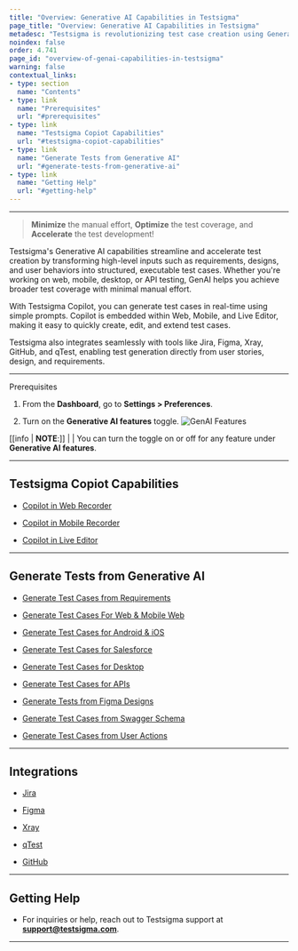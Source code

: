 ```yaml
---
title: "Overview: Generative AI Capabilities in Testsigma"
page_title: "Overview: Generative AI Capabilities in Testsigma"
metadesc: "Testsigma is revolutionizing test case creation using Generative AI Capabilities | You can generate test cases for web, mobile, and APIs from multiple sources"
noindex: false
order: 4.741
page_id: "overview-of-genai-capabilities-in-testsigma"
warning: false
contextual_links:
- type: section
  name: "Contents"
- type: link
  name: "Prerequisites"
  url: "#prerequisites"
- type: link
  name: "Testsigma Copiot Capabilities"
  url: "#testsigma-copiot-capabilities"
- type: link
  name: "Generate Tests from Generative AI"
  url: "#generate-tests-from-generative-ai"
- type: link
  name: "Getting Help"
  url: "#getting-help"
---
```


---

> **Minimize** the manual effort, **Optimize** the test coverage, and **Accelerate** the test development!

Testsigma's Generative AI  capabilities streamline and accelerate test creation by transforming high-level inputs such as requirements, designs, and user behaviors into structured, executable test cases. Whether you're working on web, mobile, desktop, or API testing, GenAI helps you achieve broader test coverage with minimal manual effort.

With Testsigma Copilot, you can generate test cases in real-time using simple prompts. Copilot is embedded within Web, Mobile, and Live Editor, making it easy to quickly create, edit, and extend test cases.

Testsigma also integrates seamlessly with tools like Jira, Figma, Xray, GitHub, and qTest, enabling test generation directly from user stories, design, and requirements.



---

<p id="prerequisites">Prerequisites</p>

1. From the **Dashboard**, go to **Settings > Preferences**.

2. Turn on the **Generative AI features** toggle.
   ![GenAI Features](https://s3.amazonaws.com/static-docs.testsigma.com/new_images/projects/Atto_Testsigma/GenAI_Toggle_in_Preferences.png)
 
[[info | **NOTE**:]]
| 
| You can turn the toggle on or off for any feature under **Generative AI features**.


---

## **Testsigma Copiot Capabilities**

- [Copilot in Web Recorder](http://testsigma.com/docs/atto/generative-ai/copilot/web-recorder/)

- [Copilot in Mobile Recorder](http://testsigma.com/docs/atto/generative-ai/copilot/mobile-recorder/)

- [Copilot in Live Editor](http://testsigma.com/docs/atto/generative-ai/copilot/live-editor/)

----

## **Generate Tests from Generative AI**

- [Generate Test Cases from Requirements](https://testsigma.com/docs/atto/generative-ai/generate-tests/requirements/)

- [Generate Test Cases For Web & Mobile Web](https://testsigma.com/docs/atto/generative-ai/generate-tests/web-mobile-web/)

- [Generate Test Cases for Android & iOS](https://testsigma.com/docs/atto/generative-ai/generate-tests/mobile/)

- [Generate Test Cases for Salesforce](https://testsigma.com/docs/atto/generative-ai/generate-tests/salesforce/)

- [Generate Test Cases for Desktop](https://testsigma.com/docs/atto/generative-ai/generate-tests/desktop/)

- [Generate Test Cases for APIs](https://testsigma.com/docs/atto/generative-ai/generate-tests/apis/)

- [Generate Tests from Figma Designs](https://testsigma.com/docs/genai-capabilities/generate-tests-from-figma-designs/)

- [Generate Test Cases from Swagger Schema](https://testsigma.com/docs/genai-capabilities/generate-tests-from-swagger/)

- [Generate Test Cases from User Actions](https://testsigma.com/docs/atto/generative-ai/generate-tests/user-actions/)

---


## **Integrations**

- [Jira](http://testsigma.com/docs/atto/generative-ai/integrations/jira/)

- [Figma](http://testsigma.com/docs/atto/generative-ai/integrations/figma/)

- [Xray](http://testsigma.com/docs/atto/generative-ai/integrations/xray/)

- [qTest](http://testsigma.com/docs/atto/generative-ai/integrations/qtest/)

- [GitHub](http://testsigma.com/docs/atto/generative-ai/integrations/github/)


---

## **Getting Help**

- For inquiries or help, reach out to Testsigma support at **support@testsigma.com**.

---